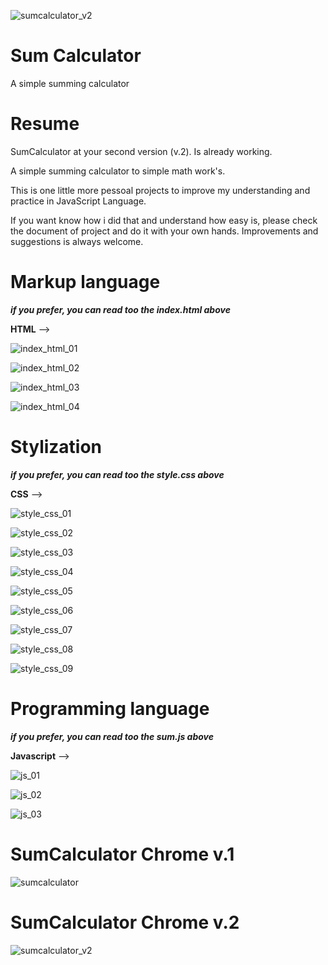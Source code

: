 ![sumcalculator_v2](https://user-images.githubusercontent.com/62850277/78456469-442b5680-767a-11ea-92bb-4d94dbf546b5.png)



# Sum Calculator
A simple summing calculator


# Resume

SumCalculator at your second version (v.2).
Is already working.

A simple summing calculator to simple math work's.

This is one little more pessoal projects to improve my understanding
and practice in JavaScript Language.

If you want know how i did that and understand how easy is, please
check the document of project and do it with your own hands.
Improvements and suggestions is always welcome.



# Markup language

***if you prefer, you can read too the index.html above***

**HTML** -->

  ![index_html_01](https://user-images.githubusercontent.com/62850277/78495837-33cdb700-7720-11ea-833d-aa61901baa64.png)


  ![index_html_02](https://user-images.githubusercontent.com/62850277/78495887-36c8a780-7720-11ea-92f1-962283fb5f29.png)


  ![index_html_03](https://user-images.githubusercontent.com/62850277/78495940-3a5c2e80-7720-11ea-896f-9b5159f3f220.png)


  ![index_html_04](https://user-images.githubusercontent.com/62850277/78496029-40eaa600-7720-11ea-94d8-4befc0c4e874.png)


# Stylization

***if you prefer, you can read too the style.css above***

**CSS** --> 

  ![style_css_01](https://user-images.githubusercontent.com/62850277/78499939-1867a980-772a-11ea-8c9b-409eca4cee97.png)


  ![style_css_02](https://user-images.githubusercontent.com/62850277/78499946-1bfb3080-772a-11ea-9de8-42342eaf4cc6.png)


  ![style_css_03](https://user-images.githubusercontent.com/62850277/78499949-1f8eb780-772a-11ea-95c3-648a97e56ca1.png)


  ![style_css_04](https://user-images.githubusercontent.com/62850277/78499952-23bad500-772a-11ea-83b6-e955f97cd0d0.png)


  ![style_css_05](https://user-images.githubusercontent.com/62850277/78499956-27e6f280-772a-11ea-8602-6488c56af6b5.png)


  ![style_css_06](https://user-images.githubusercontent.com/62850277/78499959-2b7a7980-772a-11ea-808e-2557009eaa44.png)


  ![style_css_07](https://user-images.githubusercontent.com/62850277/78499962-30d7c400-772a-11ea-8030-9ed2db930928.png)


  ![style_css_08](https://user-images.githubusercontent.com/62850277/78499968-3503e180-772a-11ea-86d0-47bdc78a4030.png)


  ![style_css_09](https://user-images.githubusercontent.com/62850277/78499972-392fff00-772a-11ea-9b36-13150b867587.png)




# Programming language

***if you prefer, you can read too the sum.js above***

**Javascript** -->

  ![js_01](https://user-images.githubusercontent.com/62850277/78502029-4dc5c480-7735-11ea-9a9f-080bb489d229.png)

  ![js_02](https://user-images.githubusercontent.com/62850277/78502031-4ef6f180-7735-11ea-843e-a35a69029ff9.png)

  ![js_03](https://user-images.githubusercontent.com/62850277/78502032-4ef6f180-7735-11ea-9857-c00879491772.png)




# SumCalculator Chrome v.1

![sumcalculator](https://user-images.githubusercontent.com/62850277/78456554-c74cac80-767a-11ea-9d2f-70f52984fb07.png)


# SumCalculator Chrome v.2

![sumcalculator_v2](https://user-images.githubusercontent.com/62850277/78456469-442b5680-767a-11ea-92bb-4d94dbf546b5.png)







